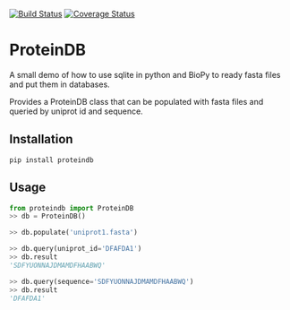 [![Build Status](https://travis-ci.org/nickdelgrosso/mini_proteindb.svg?branch=master)](https://travis-ci.org/nickdelgrosso/mini_proteindb)
[![Coverage Status](https://coveralls.io/repos/github/nickdelgrosso/mini_proteindb/badge.svg?branch=master)](https://coveralls.io/github/nickdelgrosso/mini_proteindb?branch=master)

# ProteinDB

A small demo of how to use sqlite in python and BioPy to ready fasta files and put them in databases.  

Provides a ProteinDB class that can be populated with fasta files and queried by uniprot id and sequence.

## Installation
```
pip install proteindb
```

## Usage

```python
from proteindb import ProteinDB
>> db = ProteinDB()

>> db.populate('uniprot1.fasta')

>> db.query(uniprot_id='DFAFDA1')
>> db.result
'SDFYUONNAJDMAMDFHAABWQ'

>> db.query(sequence='SDFYUONNAJDMAMDFHAABWQ')
>> db.result
'DFAFDA1'
```  